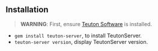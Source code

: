 
## Installation

> **WARNING**: First, ensure [Teuton Software](https://github.com/teuton-software/teuton) is installed.

* `gem install teuton-server`, to install TeutonServer.
* `teuton-server version`, display TeutonServer version.
